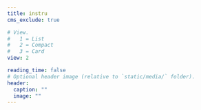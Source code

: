 ```yaml
---
title: instru
cms_exclude: true

# View.
#   1 = List
#   2 = Compact
#   3 = Card
view: 2

reading_time: false
# Optional header image (relative to `static/media/` folder).
header:
  caption: ""
  image: ""
---
```

